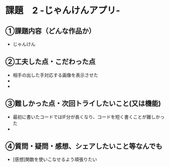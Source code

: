 # 課題　2 -じゃんけんアプリ-

## ①課題内容（どんな作品か）
- じゃんけん

## ②工夫した点・こだわった点
- 相手の出した手対応する画像を表示させた
- 
- 

## ③難しかった点・次回トライしたいこと(又は機能)
- 最初に書いたコードではIF分が長くなり、コードを短く書くことが難しかった
- 

## ④質問・疑問・感想、シェアしたいこと等なんでも
- [感想]関数を使いこなせるよう頑張りたい
